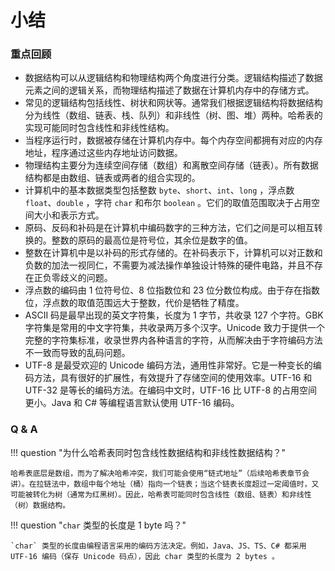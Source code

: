# 小结

### 重点回顾

- 数据结构可以从逻辑结构和物理结构两个角度进行分类。逻辑结构描述了数据元素之间的逻辑关系，而物理结构描述了数据在计算机内存中的存储方式。
- 常见的逻辑结构包括线性、树状和网状等。通常我们根据逻辑结构将数据结构分为线性（数组、链表、栈、队列）和非线性（树、图、堆）两种。哈希表的实现可能同时包含线性和非线性结构。
- 当程序运行时，数据被存储在计算机内存中。每个内存空间都拥有对应的内存地址，程序通过这些内存地址访问数据。
- 物理结构主要分为连续空间存储（数组）和离散空间存储（链表）。所有数据结构都是由数组、链表或两者的组合实现的。
- 计算机中的基本数据类型包括整数 `byte`、`short`、`int`、`long` ，浮点数 `float`、`double` ，字符 `char` 和布尔 `boolean` 。它们的取值范围取决于占用空间大小和表示方式。
- 原码、反码和补码是在计算机中编码数字的三种方法，它们之间是可以相互转换的。整数的原码的最高位是符号位，其余位是数字的值。
- 整数在计算机中是以补码的形式存储的。在补码表示下，计算机可以对正数和负数的加法一视同仁，不需要为减法操作单独设计特殊的硬件电路，并且不存在正负零歧义的问题。
- 浮点数的编码由 1 位符号位、8 位指数位和 23 位分数位构成。由于存在指数位，浮点数的取值范围远大于整数，代价是牺牲了精度。
- ASCII 码是最早出现的英文字符集，长度为 1 字节，共收录 127 个字符。GBK 字符集是常用的中文字符集，共收录两万多个汉字。Unicode 致力于提供一个完整的字符集标准，收录世界内各种语言的字符，从而解决由于字符编码方法不一致而导致的乱码问题。
- UTF-8 是最受欢迎的 Unicode 编码方法，通用性非常好。它是一种变长的编码方法，具有很好的扩展性，有效提升了存储空间的使用效率。UTF-16 和 UTF-32 是等长的编码方法。在编码中文时，UTF-16 比 UTF-8 的占用空间更小。Java 和 C# 等编程语言默认使用 UTF-16 编码。

### Q & A

!!! question "为什么哈希表同时包含线性数据结构和非线性数据结构？"

    哈希表底层是数组，而为了解决哈希冲突，我们可能会使用“链式地址”（后续哈希表章节会讲）。在拉链法中，数组中每个地址（桶）指向一个链表；当这个链表长度超过一定阈值时，又可能被转化为树（通常为红黑树）。因此，哈希表可能同时包含线性（数组、链表）和非线性（树）数据结构。

!!! question "`char` 类型的长度是 1 byte 吗？"

    `char` 类型的长度由编程语言采用的编码方法决定。例如，Java、JS、TS、C# 都采用 UTF-16 编码（保存 Unicode 码点），因此 char 类型的长度为 2 bytes 。
